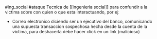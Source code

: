 #ing_social #ataque 
Tecnica de [[ingenieria social]] para confundir a la victima sobre con quien o que esta interactuando, por ej:
- Correo electronico diciendo ser un ejecutivo del banco, comunicando una supuesta transaccion sospechosa hecha desde la cuenta de la victima, para deshacerla debe hacer click en un link (malicioso)
